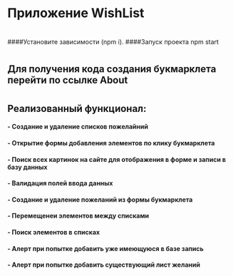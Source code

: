 # Приложение WishList
#
####Установите зависимости (npm i).
####Запуск проекта npm start
#
## Для получения кода создания букмарклета перейти по ссылке About
#
## Реализованный функционал:
#### - Создание и удаление списков пожелайний 
#### - Открытие формы добавления элементов по клику букмарклета
#### - Поиск всех картинок на сайте для отображения в форме и записи в базу данных
#### - Валидация полей ввода данных
#### - Создание и удаление пожеланий из формы букмарклета
#### - Перемещенеи элементов между списками
#### - Поиск элементов в списках
#### - Алерт при попытке добавить уже имеющуюся в базе запись
#### - Алерт при попытке добавить существующий лист желаний
